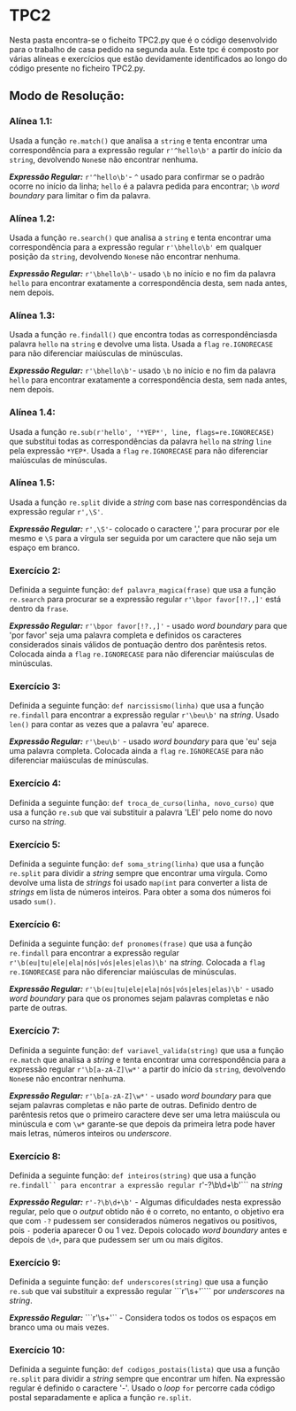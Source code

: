 # TPC2

Nesta pasta encontra-se o ficheito TPC2.py que é o código desenvolvido para o trabalho de casa pedido na segunda aula. 
Este tpc é composto por várias alíneas e exercícios que estão devidamente identificados ao longo do código presente no ficheiro TPC2.py.

## Modo de Resolução:
### Alínea 1.1: 
Usada a função ```re.match()``` que analisa a ```string``` e tenta encontrar uma correspondência para a expressão regular ```r'^hello\b'``` a partir do início da ```string```, devolvendo ```None```se não encontrar nenhuma. 

***Expressão Regular:*** ```r'^hello\b'```- ```^``` usado para confirmar se o padrão ocorre no início da linha; ```hello``` é a palavra pedida para encontrar; ```\b``` *word boundary* para limitar o fim da palavra. 


### Alínea 1.2: 
Usada a função ```re.search()``` que analisa a ```string``` e tenta encontrar uma correspondência para a expressão regular ```r'\bhello\b'``` em qualquer posição da ```string```, devolvendo ```None```se não encontrar nenhuma. 

***Expressão Regular:*** ```r'\bhello\b'```- usado ```\b``` no início e no fim da palavra ```hello``` para encontrar exatamente a correspondência desta, sem nada antes, nem depois.


### Alínea 1.3: 
Usada a função ```re.findall()``` que encontra todas as correspondênciasda palavra ```hello``` na ```string``` e devolve uma lista. Usada a ```flag``` ```re.IGNORECASE``` para não diferenciar maiúsculas de minúsculas.

***Expressão Regular:*** ```r'\bhello\b'```- usado ```\b``` no início e no fim da palavra ```hello``` para encontrar exatamente a correspondência desta, sem nada antes, nem depois.


### Alínea 1.4: 
Usada a função ```re.sub(r'hello', '*YEP*', line, flags=re.IGNORECASE)``` que substitui todas as correspondências da palavra ```hello``` na *string* ```line``` pela expressão ```*YEP*```. Usada a ```flag``` ```re.IGNORECASE``` para não diferenciar maiúsculas de minúsculas.


### Alínea 1.5: 
Usada a função ```re.split``` divide a *string* com base nas correspondências da expressão regular ```r',\S'```.

***Expressão Regular:*** ```r',\S'```- colocado o caractere ',' para procurar por ele mesmo e ```\S``` para a vírgula ser seguida por um caractere que não seja um espaço em branco.


### Exercício 2: 
Definida a seguinte função: ```def palavra_magica(frase)``` que usa a função ```re.search``` para procurar se a expressão regular ```r'\bpor favor[!?.,]'``` está dentro da ```frase```.

***Expressão Regular:*** ```r'\bpor favor[!?.,]'``` - usado *word boundary* para que 'por favor' seja uma palavra completa e definidos os caracteres considerados sinais válidos de pontuação dentro dos parêntesis retos. Colocada ainda a ```flag``` ```re.IGNORECASE``` para não diferenciar maiúsculas de minúsculas.


### Exercício 3: 
Definida a seguinte função: ```def narcissismo(linha)``` que usa a função ```re.findall``` para encontrar a expressão regular ```r'\beu\b'``` na *string*. Usado ```len()``` para contar as vezes que a palavra 'eu' aparece.

***Expressão Regular:*** ```r'\beu\b'``` - usado *word boundary* para que 'eu' seja uma palavra completa. Colocada ainda a ```flag``` ```re.IGNORECASE``` para não diferenciar maiúsculas de minúsculas.


### Exercício 4: 
Definida a seguinte função: ```def troca_de_curso(linha, novo_curso)``` que usa a função ```re.sub``` que vai substituir a palavra 'LEI' pelo nome do novo curso  na *string*.


### Exercício 5: 
Definida a seguinte função: ```def soma_string(linha)``` que usa a função ```re.split``` para dividir a *string* sempre que encontrar uma vírgula. Como devolve uma lista de *strings* foi usado ```map(int``` para converter a lista de *strings* em lista de números inteiros. Para obter a soma dos números foi usado ```sum()```.


### Exercício 6: 
Definida a seguinte função: ```def pronomes(frase)``` que usa a função ```re.findall``` para encontrar a expressão regular ```r'\b(eu|tu|ele|ela|nós|vós|eles|elas)\b'``` na *string*. Colocada a ```flag``` ```re.IGNORECASE``` para não diferenciar maiúsculas de minúsculas.

***Expressão Regular:*** ```r'\b(eu|tu|ele|ela|nós|vós|eles|elas)\b'``` - usado *word boundary* para que os pronomes sejam palavras completas e não parte de outras. 


### Exercício 7: 
Definida a seguinte função: ```def variavel_valida(string)``` que usa a função ```re.match``` que analisa a *string* e tenta encontrar uma correspondência para a expressão regular ```r'\b[a-zA-Z]\w*'``` a partir do início da ```string```, devolvendo ```None```se não encontrar nenhuma. 

***Expressão Regular:*** ```r'\b[a-zA-Z]\w*'``` - usado *word boundary* para que sejam palavras completas e não parte de outras. Definido dentro de parêntesis retos que o primeiro caractere deve ser uma letra maiúscula ou minúscula e com ```\w*``` garante-se que depois da primeira letra pode haver mais letras, números inteiros ou *underscore*.


### Exercício 8: 
Definida a seguinte função: ```def inteiros(string)``` que usa a função ```re.findall`` para encontrar a expressão regular ```r'-?\b\d+\b'``` na *string*

***Expressão Regular:*** ```r'-?\b\d+\b'``` - Algumas dificuldades nesta expressão regular, pelo que o *output* obtido não é o correto, no entanto, o objetivo era que com ```-?``` pudessem ser considerados números negativos ou positivos, pois ```-``` poderia aparecer 0 ou 1 vez. Depois colocado *word boundary* antes e depois de ```\d+```, para que pudessem ser um ou mais dígitos.


### Exercício 9: 
Definida a seguinte função: ```def underscores(string)``` que usa a função ```re.sub``` que vai substituir a expressão regular ```r'\s+'```` por *underscores* na *string*.

***Expressão Regular:*** ```r'\s+'`` - Considera todos os todos os espaços em branco uma ou mais vezes. 


### Exercício 10: 
Definida a seguinte função: ```def codigos_postais(lista)``` que usa a função ```re.split``` para dividir a *string* sempre que encontrar um hífen. Na expressão regular é definido o caractere '-'. Usado o *loop* ```for``` percorre cada código postal separadamente e aplica a função ```re.split```.

